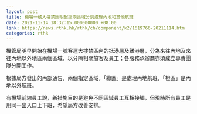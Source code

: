 ```yaml
---
layout: post
title: 機場一號大樓禁區明起設兩區域分別處理內地和其他航班
date: 2021-11-14 18:32:15.000000000 +08:00
link: https://news.rthk.hk/rthk/ch/component/k2/1619766-20211114.htm
categories: rthk
---
```


機管局明早開始在機場一號客運大樓禁區內的抵港層及離港層，分為來往內地及來往內地以外地區兩個區域，以分隔相關旅客及員工；各服務承辦商亦須成立專責團隊分開工作。

根據局方發出的內部通告，兩個指定區域，「綠區」是處理內地航班，「橙區」是內地以外航班。

有機場前線員工說，新措施目的是避免不同區域員工互相接觸，但現時所有員工是用同一出入口上下班，希望局方改善安排。

